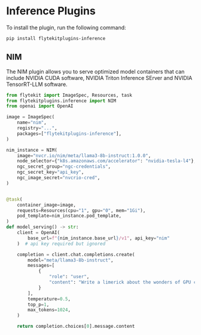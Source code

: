 # Inference Plugins

To install the plugin, run the following command:

```bash
pip install flytekitplugins-inference
```

## NIM

The NIM plugin allows you to serve optimized model containers that can include
NVIDIA CUDA software, NVIDIA Triton Inference SErver and NVIDIA TensorRT-LLM software.

```python
from flytekit import ImageSpec, Resources, task
from flytekitplugins.inference import NIM
from openai import OpenAI

image = ImageSpec(
    name="nim",
    registry="...",
    packages=["flytekitplugins-inference"],
)

nim_instance = NIM(
    image="nvcr.io/nim/meta/llama3-8b-instruct:1.0.0",
    node_selector={"k8s.amazonaws.com/accelerator": "nvidia-tesla-l4"},
    ngc_secret_group="ngc-credentials",
    ngc_secret_key="api_key",
    ngc_image_secret="nvcrio-cred",
)


@task(
    container_image=image,
    requests=Resources(cpu="1", gpu="0", mem="1Gi"),
    pod_template=nim_instance.pod_template,
)
def model_serving() -> str:
    client = OpenAI(
        base_url=f"{nim_instance.base_url}/v1", api_key="nim"
    )  # api key required but ignored

    completion = client.chat.completions.create(
        model="meta/llama3-8b-instruct",
        messages=[
            {
                "role": "user",
                "content": "Write a limerick about the wonders of GPU computing.",
            }
        ],
        temperature=0.5,
        top_p=1,
        max_tokens=1024,
    )

    return completion.choices[0].message.content
```
